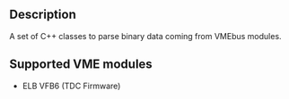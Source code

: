 ## Description
A set of C++ classes to parse binary data coming from VMEbus modules.

## Supported VME modules

* ELB VFB6 (TDC Firmware)